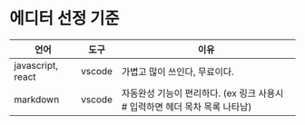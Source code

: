 # 에디터 선정 기준

|언어|도구|이유|
|---|---|---|
|javascript, react|vscode|가볍고 많이 쓰인다, 무료이다.|
|markdown|vscode|자동완성 기능이 편리하다.  (ex 링크 사용시 # 입력하면 헤더 목차 목록 나타남) |